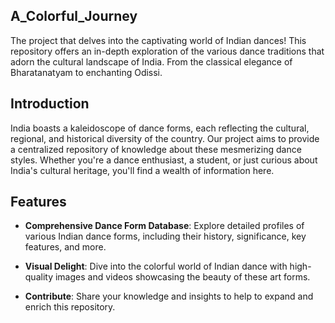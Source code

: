 ## A_Colorful_Journey
The project that delves into the captivating world of Indian dances! This repository offers an in-depth exploration of the various dance traditions that adorn the cultural landscape of India. From the classical elegance of Bharatanatyam to enchanting Odissi.

## Introduction

India boasts a kaleidoscope of dance forms, each reflecting the cultural, regional, and historical diversity of the country. Our project aims to provide a centralized repository of knowledge about these mesmerizing dance styles. Whether you're a dance enthusiast, a student, or just curious about India's cultural heritage, you'll find a wealth of information here.


## Features

- **Comprehensive Dance Form Database**: Explore detailed profiles of various Indian dance forms, including their history, significance, key features, and more.

- **Visual Delight**: Dive into the colorful world of Indian dance with high-quality images and videos showcasing the beauty of these art forms.

- **Contribute**: Share your knowledge and insights to help to expand and enrich this repository.
